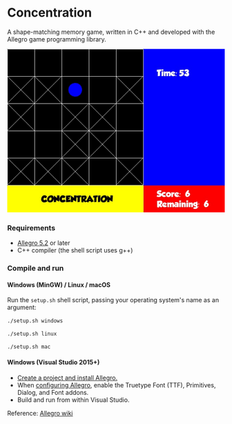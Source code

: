 # Concentration
A shape-matching memory game, written in C++ and developed with the Allegro game programming library.

![Screenshot](gameplay.jpg)

### Requirements
+ [Allegro 5.2](https://github.com/liballeg/allegro_wiki/wiki/Quickstart#installation) or later
+ C++ compiler (the shell script uses g++)

### Compile and run
#### Windows (MinGW) / Linux / macOS
Run the ```setup.sh``` shell script, passing your operating system's name as an argument:
```
./setup.sh windows
```
```
./setup.sh linux
```
```
./setup.sh mac
```
#### Windows (Visual Studio 2015+)
+ [Create a project and install Allegro.](https://github.com/liballeg/allegro_wiki/wiki/Allegro-in-Visual-Studio)
+ When [configuring Allegro](https://github.com/liballeg/allegro_wiki/wiki/Allegro-in-Visual-Studio#configuration), enable the Truetype Font (TTF), Primitives, Dialog, and Font addons.
+ Build and run from within Visual Studio.

Reference: [Allegro wiki](https://github.com/liballeg/allegro_wiki/wiki/Quickstart)
